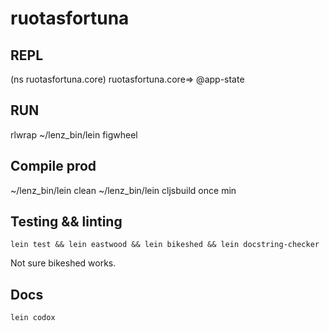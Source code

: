 # ruotasfortuna

## REPL


(ns ruotasfortuna.core)
ruotasfortuna.core=> @app-state

## RUN


rlwrap ~/lenz_bin/lein figwheel


## Compile prod

~/lenz_bin/lein clean
~/lenz_bin/lein cljsbuild once min


## Testing && linting


    lein test && lein eastwood && lein bikeshed && lein docstring-checker

Not sure bikeshed works.

## Docs

    lein codox


